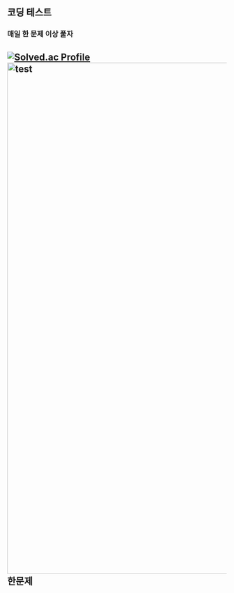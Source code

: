 ## 코딩 테스트
### 매일 한 문제 이상 풀자
[![Solved.ac Profile](http://mazassumnida.wtf/api/generate_badge?boj=agent227)](https://solved.ac/agent227/)
<img width="1174" alt="test" src="https://user-images.githubusercontent.com/89558087/164912084-40c2362e-a16d-4e33-b9c2-094e658b761a.png">한문제</img>
---
